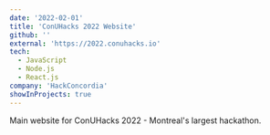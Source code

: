 ```yaml
---
date: '2022-02-01'
title: 'ConUHacks 2022 Website'
github: ''
external: 'https://2022.conuhacks.io'
tech:
  - JavaScript
  - Node.js
  - React.js
company: 'HackConcordia'
showInProjects: true
---
```


Main website for ConUHacks 2022 - Montreal's largest hackathon.
